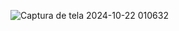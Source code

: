 ![Captura de tela 2024-10-22 010632](https://github.com/user-attachments/assets/bf5fe206-0a08-4917-873e-29c7473a4f43)
